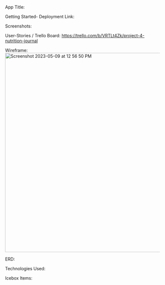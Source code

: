 App Title:

Getting Started-
Deployment Link:

Screenshots:

User-Stories / Trello Board:
https://trello.com/b/VRTLt4Zk/project-4-nutrition-journal

Wireframe:
<img width="650" alt="Screenshot 2023-05-09 at 12 56 50 PM" src="https://github.com/ant07hony/Nutrition-App-FE/assets/124817485/d5ab9838-9c99-42ed-bb7c-333d0f366ea3">

ERD:

Technologies Used:

Icebox Items:
